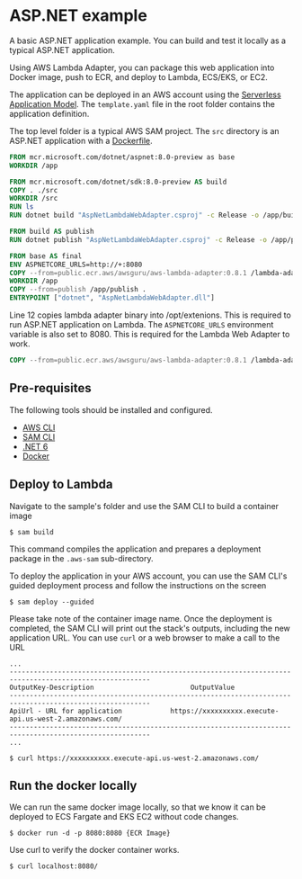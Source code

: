 # ASP.NET example

A basic ASP.NET application example. You can build and test it locally as a typical ASP.NET application.

Using AWS Lambda Adapter, you can package this web application into Docker image, push to ECR, and deploy to Lambda, ECS/EKS, or EC2.

The application can be deployed in an AWS account using the [Serverless Application Model](https://github.com/awslabs/serverless-application-model). The `template.yaml` file in the root folder contains the application definition.

The top level folder is a typical AWS SAM project. The `src` directory is an ASP.NET application with a [Dockerfile](app/Dockerfile). 

```dockerfile
FROM mcr.microsoft.com/dotnet/aspnet:8.0-preview as base
WORKDIR /app

FROM mcr.microsoft.com/dotnet/sdk:8.0-preview AS build
COPY . ./src
WORKDIR /src
RUN ls
RUN dotnet build "AspNetLambdaWebAdapter.csproj" -c Release -o /app/build

FROM build AS publish
RUN dotnet publish "AspNetLambdaWebAdapter.csproj" -c Release -o /app/publish

FROM base AS final
ENV ASPNETCORE_URLS=http://+:8080
COPY --from=public.ecr.aws/awsguru/aws-lambda-adapter:0.8.1 /lambda-adapter /opt/extensions/lambda-adapter
WORKDIR /app
COPY --from=publish /app/publish .
ENTRYPOINT ["dotnet", "AspNetLambdaWebAdapter.dll"]
```

Line 12 copies lambda adapter binary into /opt/extenions. This is required to run ASP.NET application on Lambda. The `ASPNETCORE_URLS` environment variable is also set to 8080. This is required for the Lambda Web Adapter to work.

```dockerfile
COPY --from=public.ecr.aws/awsguru/aws-lambda-adapter:0.8.1 /lambda-adapter /opt/extensions/lambda-adapter
```

## Pre-requisites

The following tools should be installed and configured. 
* [AWS CLI](https://aws.amazon.com/cli/)
* [SAM CLI](https://github.com/awslabs/aws-sam-cli)
* [.NET 6](https://nodejs.org/en/)
* [Docker](https://www.docker.com/products/docker-desktop)


## Deploy to Lambda
Navigate to the sample's folder and use the SAM CLI to build a container image
```shell
$ sam build
```

This command compiles the application and prepares a deployment package in the `.aws-sam` sub-directory.

To deploy the application in your AWS account, you can use the SAM CLI's guided deployment process and follow the instructions on the screen

```shell
$ sam deploy --guided
```
Please take note of the container image name.
Once the deployment is completed, the SAM CLI will print out the stack's outputs, including the new application URL. You can use `curl` or a web browser to make a call to the URL

```shell
...
---------------------------------------------------------------------------------------------------------
OutputKey-Description                        OutputValue
---------------------------------------------------------------------------------------------------------
ApiUrl - URL for application            https://xxxxxxxxxx.execute-api.us-west-2.amazonaws.com/
---------------------------------------------------------------------------------------------------------
...

$ curl https://xxxxxxxxxx.execute-api.us-west-2.amazonaws.com/
```

## Run the docker locally

We can run the same docker image locally, so that we know it can be deployed to ECS Fargate and EKS EC2 without code changes.

```shell
$ docker run -d -p 8080:8080 {ECR Image}

```

Use curl to verify the docker container works.

```shell
$ curl localhost:8080/ 
```
